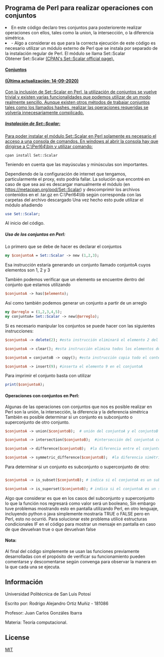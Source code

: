 ## Programa de Perl para realizar operaciones con conjuntos
  <li>En este código declaro tres conjuntos para posteriorente realizar operaciones con ellos, tales como la union, la intersección, o la diferencia simétrica.</li>
  <li> - Algo a considerar es que para la correcta ejecución de este código es necesario utilizar un módulo externo de Perl que se instala por separado de la instalación regular de Perl. El módulo se llama Set::Scalar</li>
  Obtener Set::Scalar <a href="https://metacpan.org/pod/Set::Scalar" target="\_blank"> (CPAN's Set::Scalar official page).

#### Conjuntos
#### (Última actualización: 14-09-2020)
Con la inclusión de Set::Scalar en Perl, la utilización de conjuntos se vuelve trivial y existen varias funcionalidades que podemos utilizar de un modo realmente sencillo. 
Aunque existen otros métodos de trabajar conjuntos tales como los llamados hashes, realizar las operaciones requeridas se volvería innecesariamente complicado.

##### Instalación de Set::Scalar:
Para poder instalar el módulo Set::Scalar en Perl solamente es necesario el acceso a una consola de comandos.
En windows al abrir la consola hay que dirigirse a C:\Perl64\bin y utilizar  comando:

```cmd
cpan install Set::Scalar
```
Teniendo en cuenta que las mayúsculas y minúsculas son importantes.

Dependiendo de la configuración de internet que tengamos, particularmente el proxy, esto podría fallar.
La solución que encontré en caso de que sea así es descargar manualmente el módulo (en https://metacpan.org/pod/Set::Scalar) y descomprimir los archivos contenidos en el .tar.gz en C:\Perl64\lib según corresponda con las carpetas del archivo descargado
Una vez hecho esto pude utilizar el módulo añadiendo

```perl
use Set::Scalar;
```
Al inicio del código.

##### Uso de los conjuntos en Perl:

Lo primero que se debe de hacer es declarar el conjuntos

```perl
my $conjuntoA = Set::Scalar -> new (1,2,3);
```
Esa instrucción estaría generando un conjunto llamado conjuntoA cuyos elementos son 1, 2 y 3

También podemos verificar que un elemento se encuentre dentro del conjunto que estamos utilizando
```perl
$conjuntoA -> has($elemento);
```

Así como también podemos generar un conjunto a partir de un arreglo

```perl
my @arreglo = (1,2,3,4,5);
my conjuntoA= Set::Scalar -> new(@arreglo);
```

Si es necesario manipular los conjuntos se puede hacer con las siguientes instrucciones:

```perl
$conjuntoA -> delete(2); #esta instrucción eliminará el elemento 2 del conjunto, sus elementos serían {1,3}

$conjuntoA -> clear(); #esta instrucción elimina todos los elementos del conjunto

$conjuntoA = conjuntoB -> copy(); #esta instrucción copia todo el contenido del conjuntoB y lo pega al conjuntoA, sobreescribiéndolo

$conjuntoA -> insert(9); #inserta el elemento 9 en el conjuntoA

```

Para imprimir el conjunto basta con utilizar
```perl
print($conjuntoA);
```

#### Operaciones con conjuntos en Perl:

Algunas de las operaciones con conjuntos que nos es posible realizar en Perl son la unión, la intersección, la diferencia y la deferencia simétrica 
También es posible determinar si un conjunto es subconjunto o superconjunto de otro conjunto.
```perl
$conjuntoA -> union($conjuntoB);  # unión del conjuntoA y el conjuntoB

$conjuntoA -> intersection($conjuntoB);  #intersección del conjuntoA con el conjuntoB

$conjuntoA -> difference($conjuntoB);  #la diferencia entre el conjuntoA y el conjuntoB

$conjuntoA -> symmetric_difference($conjuntoB);  #la diferencia simétrica entre el conjuntoA y el conjuntoB
```

Para determinar si un conjunto es subconjunto o superconjunto de otro:
```perl

$conjuntoA -> is_subset($conjuntoB); # indica si el conjuntoA es un subconjunto del conjuntoB

$conjuntoA -> is_superset($conjuntoB); # indica si el conjuntoA es un superconjunto del conjuntoB

```

Algo que considerar es que en los casos del subconjunto y superconjunto lo que la función nos regresará como valor será un booleano,
Sin embargo tuve problemas mostrando esto en pantalla utilizando Perl, en otro lenguaje, incluyendo python o java simplemente mostraría TRUE o FALSE
pero en Perl, esto no ocurrió. 
Para solucionar este problema utilicé estructuras condicionales IF en el código para mostrar un mensaje en pantalla en caso de que devuelvan true o que devuelvan false

#### Nota: 

Al final del código simplemente se usan las funciones previamente desarrolladas con el propósito de verificar su funcionamiento
pueden comentarse y descomentarse según convenga para observar la manera en la que cada una se ejecuta.


## Información

Universidad Politécnica de San Luis Potosí <p>
Escrito por: Rodrigo Alejandro Ortiz Muñiz - 181086 <p>
Profesor: Juan Carlos Gonzáles Ibarra <p>
Materia: Teoría computacional. <p>


## License
[MIT](https://choosealicense.com/licenses/mit/)
